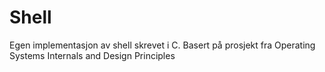 # Shell
Egen implementasjon av shell skrevet i C. Basert på prosjekt fra Operating Systems Internals and Design Principles
